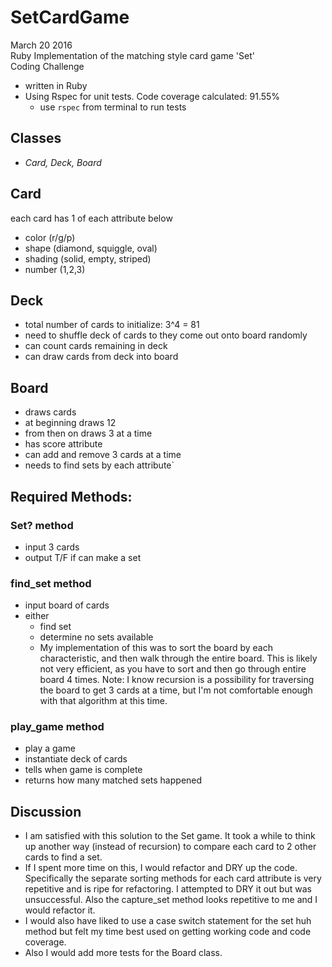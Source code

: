 # SetCardGame
March 20 2016  
Ruby Implementation of the matching style card game 'Set'  
Coding Challenge  

* written in Ruby
* Using Rspec for unit tests. Code coverage calculated: 91.55%  
  * use `rspec` from terminal to run tests

## Classes
* _Card, Deck, Board_

## Card
each card has 1 of each attribute below
* color (r/g/p)
* shape (diamond, squiggle, oval)
* shading (solid, empty, striped)
* number (1,2,3)

## Deck
* total number of cards to initialize: 3^4 = 81
* need to shuffle deck of cards to they come out onto board randomly
* can count cards remaining in deck
* can draw cards from deck into board

## Board
* draws cards
* at beginning draws 12
* from then on draws 3 at a time
* has score attribute
* can add and remove 3 cards at a time
* needs to find sets by each attribute`

## Required Methods:

### Set? method
* input 3 cards
* output T/F if can make a set

### find_set method
* input board of cards
* either
    * find set
    * determine no sets available  
    * My implementation of this was to sort the board by each characteristic, and then walk through the entire board. This is likely not very efficient, as you have to sort and then go through entire board 4 times.
Note: I know recursion is a possibility for traversing the board to get 3 cards at a time, but I'm not comfortable enough with that algorithm at this time.

### play_game method
* play a game
* instantiate deck of cards
* tells when game is complete
* returns how many matched sets happened

## Discussion
* I am satisfied with this solution to the Set game. It took a while to think up another way (instead of recursion) to compare each card to 2 other cards to find a set.  
* If I spent more time on this, I would refactor and DRY up the code. Specifically the separate sorting methods for each card attribute is very repetitive and is ripe for refactoring.  I attempted to DRY it out but was unsuccessful. Also the capture_set method looks repetitive to me and I would refactor it.
* I would also have liked to use a case switch statement for the set huh method but felt my time best used on getting working code and code coverage.
* Also I would add more tests for the Board class.  
